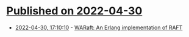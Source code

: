 # [Published on 2022-04-30](index.md)

* [2022-04-30, 17:10:10](https://news.ycombinator.com/item?id=31217464) - [WARaft: An Erlang implementation of RAFT](https://github.com/WhatsApp/waraft)
